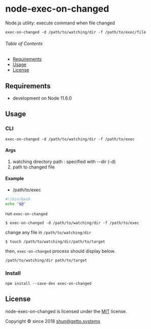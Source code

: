 # node-exec-on-changed

Node.js utility: execute command when file changed

```
exec-on-changed -d /path/to/watching/dir -f /path/to/exec/file
```


###### Table of Contents

- [Requirements](#Requirements)
- [Usage](#Usage)
- [License](#License)

<a id="Requirements"></a>
## Requirements

- development on Node 11.6.0


<a id="Usage"></a>
## Usage

### CLI

```
exec-on-changed -d /path/to/watching/dir -f /path/to/exec
```

#### Args

1. watching directory path : specified with --dir (-d)
1. path to changed file

#### Example

- /path/to/exec

```bash
#!/bin/bash
echo "$@"
```

run `exec-on-changed`

```
$ exec-on-changed -d /path/to/watching/dir -f /path/to/exec
```

change any file in `/path/to/watching/dir`

```
$ touch /path/to/watching/dir/path/to/target
```

then, `exec-on-changed` process should display below.

```
/path/to/watching/dir path/to/target
```


### Install

```
npm install --save-dev exec-on-changed
```


<a id="License"></a>
## License

node-exec-on-changed is licensed under the [MIT](LICENSE) license.

Copyright &copy; since 2018 shun@getto.systems

